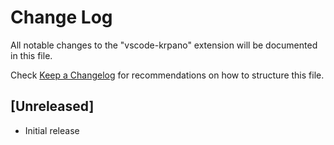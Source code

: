 # Change Log
All notable changes to the "vscode-krpano" extension will be documented in this file.

Check [Keep a Changelog](http://keepachangelog.com/) for recommendations on how to structure this file.

## [Unreleased]
- Initial release